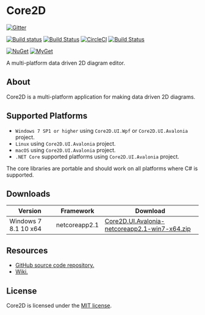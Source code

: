 # Core2D

[![Gitter](https://badges.gitter.im/wieslawsoltes/Core2D.svg)](https://gitter.im/wieslawsoltes/Core2D?utm_source=badge&utm_medium=badge&utm_campaign=pr-badge)

[![Build status](https://ci.appveyor.com/api/projects/status/7k1e0voeit7od9bw/branch/master?svg=true)](https://ci.appveyor.com/project/wieslawsoltes/core2d/branch/master)
[![Build Status](https://travis-ci.org/wieslawsoltes/Core2D.svg?branch=master)](https://travis-ci.org/wieslawsoltes/Core2D)
[![CircleCI](https://circleci.com/gh/wieslawsoltes/Core2D/tree/master.svg?style=svg)](https://circleci.com/gh/wieslawsoltes/Core2D/tree/master)
[![Build Status](https://dev.azure.com/wieslawsoltes/Core2D/_apis/build/status/wieslawsoltes.Core2D)](https://dev.azure.com/wieslawsoltes/Core2D/_build/latest?definitionId=1)

[![NuGet](https://img.shields.io/nuget/v/Core2D.Model.svg)](https://www.nuget.org/packages/Core2D.Model)
[![MyGet](https://img.shields.io/myget/core2d-nightly/vpre/Core2D.Model.svg?label=myget)](https://www.myget.org/gallery/core2d-nightly) 

A multi-platform data driven 2D diagram editor.

## About

Core2D is a multi-platform application for making data driven 2D diagrams.

## Supported Platforms

* `Windows 7 SP1 or higher` using `Core2D.UI.Wpf` or `Core2D.UI.Avalonia` project.
* `Linux` using `Core2D.UI.Avalonia` project.
* `macOS` using `Core2D.UI.Avalonia` project.
* `.NET Core` supported platforms using `Core2D.UI.Avalonia` project.

The core libraries are portable and should work on all platforms where C# is supported.

## Downloads

| Version               | Framework      | Download                                                                                                                                                                                              |
|-----------------------|----------------|-------------------------------------------------------------------------------------------------------------------------------------------------------------------------------------------------------|
| Windows 7 8.1 10 x64  | netcoreapp2.1  | [Core2D.UI.Avalonia-netcoreapp2.1-win7-x64.zip](https://ci.appveyor.com/api/projects/wieslawsoltes/Core2D/artifacts/artifacts/zip/Core2D.UI.Avalonia-netcoreapp2.1-win7-x64.zip?branch=master)                  |

## Resources

* [GitHub source code repository.](https://github.com/wieslawsoltes/Core2D)
* [Wiki.](https://github.com/wieslawsoltes/Core2D/wiki)

## License

Core2D is licensed under the [MIT license](LICENSE.TXT).

